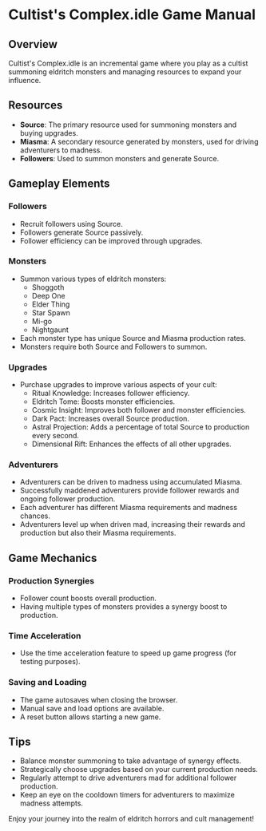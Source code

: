# Cultist's Complex.idle Game Manual

## Overview
Cultist's Complex.idle is an incremental game where you play as a cultist summoning eldritch monsters and managing resources to expand your influence.

## Resources
- **Source**: The primary resource used for summoning monsters and buying upgrades.
- **Miasma**: A secondary resource generated by monsters, used for driving adventurers to madness.
- **Followers**: Used to summon monsters and generate Source.

## Gameplay Elements

### Followers
- Recruit followers using Source.
- Followers generate Source passively.
- Follower efficiency can be improved through upgrades.

### Monsters
- Summon various types of eldritch monsters:
  - Shoggoth
  - Deep One
  - Elder Thing
  - Star Spawn
  - Mi-go
  - Nightgaunt
- Each monster type has unique Source and Miasma production rates.
- Monsters require both Source and Followers to summon.

### Upgrades
- Purchase upgrades to improve various aspects of your cult:
  - Ritual Knowledge: Increases follower efficiency.
  - Eldritch Tome: Boosts monster efficiencies.
  - Cosmic Insight: Improves both follower and monster efficiencies.
  - Dark Pact: Increases overall Source production.
  - Astral Projection: Adds a percentage of total Source to production every second.
  - Dimensional Rift: Enhances the effects of all other upgrades.

### Adventurers
- Adventurers can be driven to madness using accumulated Miasma.
- Successfully maddened adventurers provide follower rewards and ongoing follower production.
- Each adventurer has different Miasma requirements and madness chances.
- Adventurers level up when driven mad, increasing their rewards and production but also their Miasma requirements.

## Game Mechanics

### Production Synergies
- Follower count boosts overall production.
- Having multiple types of monsters provides a synergy boost to production.

### Time Acceleration
- Use the time acceleration feature to speed up game progress (for testing purposes).

### Saving and Loading
- The game autosaves when closing the browser.
- Manual save and load options are available.
- A reset button allows starting a new game.

## Tips
- Balance monster summoning to take advantage of synergy effects.
- Strategically choose upgrades based on your current production needs.
- Regularly attempt to drive adventurers mad for additional follower production.
- Keep an eye on the cooldown timers for adventurers to maximize madness attempts.

Enjoy your journey into the realm of eldritch horrors and cult management!
